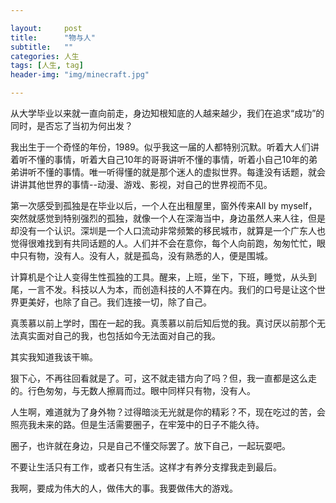 ```yaml
---

layout:     post
title:      "物与人"
subtitle:   ""
categories: 人生
tags: [人生, tag]
header-img: "img/minecraft.jpg"

---
```


从大学毕业以来就一直向前走，身边知根知底的人越来越少，我们在追求“成功”的同时，是否忘了当初为何出发？

我出生于一个奇怪的年份，1989。似乎我这一届的人都特别沉默。听着大人们讲着听不懂的事情，听着大自己10年的哥哥讲听不懂的事情，听着小自己10年的弟弟讲听不懂的事情。唯一听得懂的就是那个迷人的虚拟世界。每逢没有话题，就会讲讲其他世界的事情--动漫、游戏、影视，对自己的世界视而不见。

第一次感受到孤独是在毕业以后，一个人在出租屋里，窗外传来All by myself，突然就感觉到特别强烈的孤独，就像一个人在深海当中，身边虽然人来人往，但是却没有一个认识。深圳是一个人口流动非常频繁的移民城市，就算是一个广东人也觉得很难找到有共同话题的人。人们并不会在意你，每个人向前跑，匆匆忙忙，眼中只有物，没有人。没有人，就是孤岛，没有熟悉的人，便是围城。

计算机是个让人变得生性孤独的工具。醒来，上班，坐下，下班，睡觉，从头到尾，一言不发。科技以人为本，而创造科技的人不算在内。我们的口号是让这个世界更美好，也除了自己。我们连接一切，除了自己。

真羡慕以前上学时，围在一起的我。真羡慕以前后知后觉的我。真讨厌以前那个无法真实面对自己的我，也包括如今无法面对自己的我。

其实我知道我该干嘛。

狠下心，不再往回看就是了。可，这不就走错方向了吗？但，我一直都是这么走的。行色匆匆，与无数人擦肩而过。眼中同样只有物，没有人。

人生啊，难道就为了身外物？过得暗淡无光就是你的精彩？不，现在吃过的苦，会照亮我未来的路。但是生活需要圈子，在牢笼中的日子不能久待。

圈子，也许就在身边，只是自己不懂交际罢了。放下自己，一起玩耍吧。

不要让生活只有工作，或者只有生活。这样才有养分支撑我走到最后。

我啊，要成为伟大的人，做伟大的事。我要做伟大的游戏。


